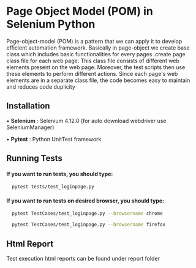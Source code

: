 # Page Object Model (POM) in Selenium Python

Page-object-model (POM) is a pattern that we can apply it to develop efficient automation framework. Basically in
page-object we create base class which includes basic functionalities for every pages .create page class file for each
web page. This class file consists of different web elements present on the web page. Moreover, the test scripts then
use these elements to perform different actions. Since each page's web elements are in a separate class file, the code
becomes easy to maintain and reduces code duplicity

## Installation

•    **Selenium** : Selenium 4.12.0 (for auto download webdriver use SeleniumManager)

•    **Pytest** : Python UnitTest framework

## Running Tests

#### If you want to run tests, you should type:

```bash
  pytest tests/test_loginpage.py
```

#### If you want to run tests on desired browser, you should type:

```bash
  pytest TestCases/test_loginpage.py --browsername chrome

  pytest TestCases/test_loginpage.py --browsername firefox
```

## Html Report

Test execution html reports can be found under report folder